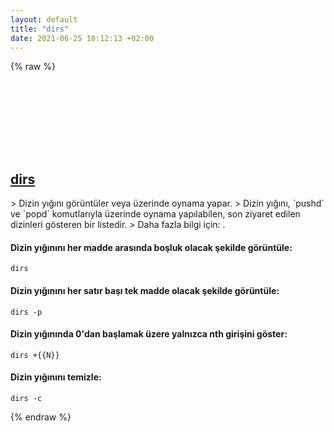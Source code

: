 ```yaml
---
layout: default
title: "dirs"
date: 2021-06-25 18:12:13 +02:00
---
```

{% raw %}
<h2 id="dirs">
  <a href="/tr/common/dirs.html">dirs</a> <a href="#dirs"><svg class="icon">
    <use href="/assets/images/unicode_sprite.svg#link" />
  </svg></a>
</h2>
> Dizin yığını görüntüler veya üzerinde oynama yapar.
> Dizin yığını, `pushd` ve `popd` komutlarıyla üzerinde oynama yapılabilen, son ziyaret edilen dizinleri gösteren bir listedir.
> Daha fazla bilgi için: <https://www.gnu.org/software/bash/manual/bash.html#Directory-Stack-Builtins>.

#### Dizin yığınını her madde arasında boşluk olacak şekilde görüntüle:
```shell
dirs
```
#### Dizin yığınını her satır başı tek madde olacak şekilde görüntüle:
```shell
dirs -p
```
#### Dizin yığınında 0'dan başlamak üzere yalnızca nth girişini göster:
```shell
dirs +{{N}}
```
#### Dizin yığınını temizle:
```shell
dirs -c
```
{% endraw %}